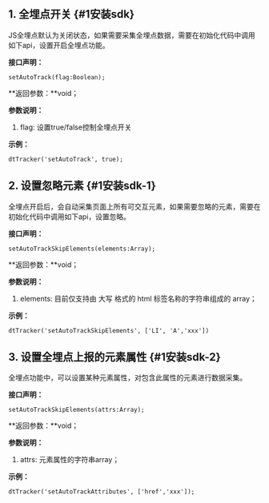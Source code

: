 ## 1. 全埋点开关 {#1安装sdk}

JS全埋点默认为关闭状态，如果需要采集全埋点数据，需要在初始化代码中调用如下api，设置开启全埋点功能。

**接口声明：**

```
setAutoTrack(flag:Boolean);
```

**返回参数：**void；

**参数说明：**

1. flag: 设置true/false控制全埋点开关

**示例：**

```
dtTracker('setAutoTrack', true);
```

## 2. 设置忽略元素 {#1安装sdk-1}

全埋点开启后，会自动采集页面上所有可交互元素，如果需要忽略的元素，需要在初始化代码中调用如下api，设置忽略。

**接口声明：**

```
setAutoTrackSkipElements(elements:Array);
```

**返回参数：**void；

**参数说明：**

1. elements: 目前仅支持由 大写 格式的 html 标签名称的字符串组成的 array；

**示例：**

```
dtTracker('setAutoTrackSkipElements', ['LI', 'A','xxx'])
```

## 3. 设置全埋点上报的元素属性 {#1安装sdk-2}

全埋点功能中，可以设置某种元素属性，对包含此属性的元素进行数据采集。

**接口声明：**

```
setAutoTrackSkipElements(attrs:Array);
```

**返回参数：**void；

**参数说明：**

1. attrs: 元素属性的字符串array；

**示例：**

```
dtTracker('setAutoTrackAttributes', ['href','xxx']);
```



